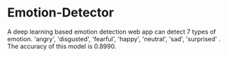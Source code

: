 # Emotion-Detector
A deep learning based emotion detection web app can detect 7 types of emotion. 'angry', 'disgusted', 'fearful', 'happy', 'neutral', 'sad', 'surprised' . The accuracy of this model is 0.8990.
